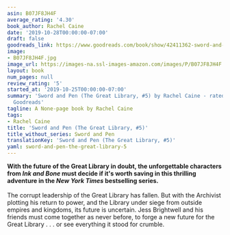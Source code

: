 ```yaml
---
asin: B07JF8JH4F
average_rating: '4.30'
book_author: Rachel Caine
date: '2019-10-28T00:00:00-07:00'
draft: false
goodreads_link: https://www.goodreads.com/book/show/42411362-sword-and-pen
image:
- B07JF8JH4F.jpg
image_url: https://images-na.ssl-images-amazon.com/images/P/B07JF8JH4F.01._SCLZZZZZZZ.jpg
layout: book
num_pages: null
review_rating: '5'
started_at: '2019-10-25T00:00:00-07:00'
summary: 'Sword and Pen (The Great Library, #5) by Rachel Caine - rated 4.30/5 on
  Goodreads'
tagline: A None-page book by Rachel Caine
tags:
- Rachel Caine
title: 'Sword and Pen (The Great Library, #5)'
title_without_series: Sword and Pen
translationKey: 'Sword and Pen (The Great Library, #5)'
yaml: sword-and-pen-the-great-library-5
---
```


<b>With the future of the Great Library in doubt, the unforgettable characters from <i>Ink and Bone</i> must decide if it's worth saving in this thrilling adventure in the <i>New York Times</i> bestselling series.</b><br /><br />The corrupt leadership of the Great Library has fallen. But with the Archivist plotting his return to power, and the Library under siege from outside empires and kingdoms, its future is uncertain. Jess Brightwell and his friends must come together as never before, to forge a new future for the Great Library . . . or see everything it stood for crumble.